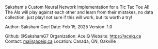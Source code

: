 Saksham's Custom Neural Network Implementation for a Tic Tac Toe AI!
The AIs will play against each other and learn from their mistakes, no data collection, just play!
not sure if this will work, but its worth a try!

Author: Saksham Goel
Date: Feb 15, 2025
Version: 1.0

Github: @SakshamG7
Organization: AceIQ
Website: https://aceiq.ca
Contact: mail@aceiq.ca
Location: Canada, ON, Oakville
